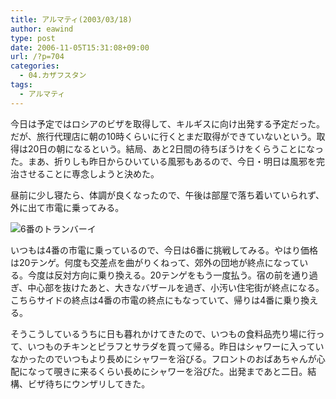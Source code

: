 ```yaml
---
title: アルマティ(2003/03/18)
author: eawind
type: post
date: 2006-11-05T15:31:08+09:00
url: /?p=704
categories:
  - 04.カザフスタン
tags:
  - アルマティ
---
```

今日は予定ではロシアのビザを取得して、キルギスに向け出発する予定だった。だが、旅行代理店に朝の10時くらいに行くとまだ取得ができていないという。取得は20日の朝になるという。結局、あと2日間の待ちぼうけをくらうことになった。まあ、折りしも昨日からひいている風邪もあるので、今日・明日は風邪を完治させることに専念しようと決めた。

昼前に少し寝たら、体調が良くなったので、午後は部屋で落ち着いていられず、外に出て市電に乗ってみる。

![6番のトランバーイ](/img/wp/2006/11/200303181441361.jpg)

いつもは4番の市電に乗っているので、今日は6番に挑戦してみる。やはり価格は20テンゲ。何度も交差点を曲がりくねって、郊外の団地が終点になっている。今度は反対方向に乗り換える。20テンゲをもう一度払う。宿の前を通り過ぎ、中心部を抜けたあと、大きなバザールを過ぎ、小汚い住宅街が終点になる。こちらサイドの終点は4番の市電の終点にもなっていて、帰りは4番に乗り換える。

そうこうしているうちに日も暮れかけてきたので、いつもの食料品売り場に行って、いつものチキンとピラフとサラダを買って帰る。昨日はシャワーに入っていなかったのでいつもより長めにシャワーを浴びる。フロントのおばあちゃんが心配になって覗きに来るくらい長めにシャワーを浴びた。出発まであと二日。結構、ビザ待ちにウンザリしてきた。
